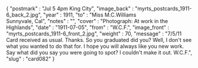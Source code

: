 {
  "postmark" : "Jul 5 4pm King City",
  "image_back" : "myrts_postcards_1911-6_back_2.jpg",
  "year" : 1911,
  "to" : "Miss M.C.Williams<br> Sunnyvale, Cal",
  "notes" : "",
  "cover" : "Photograph: At work in the Highlands",
  "date" : "1911-07-05",
  "from" : "W.C.F.",
  "image_front" : "myrts_postcards_1911-6_front_2.jpg",
  "weight" : 70,
  "message" : "7/5/11<br>Card received as usual. Thanks. So you graduated did you? Well, I don't see what you wanted to do that for. I hope you will always like you new work. Say what did you say you were going to spot? I couldn't make it out. W.C.F.",
  "slug" : "card082"
}
